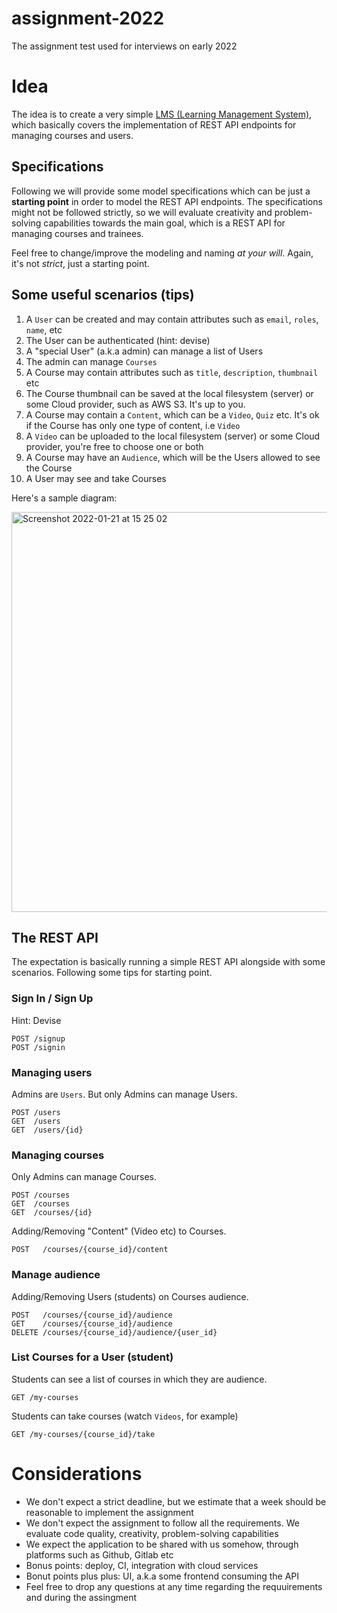 # assignment-2022
The assignment test used for interviews on early 2022

# Idea
The idea is to create a very simple [LMS (Learning Management System)](https://en.wikipedia.org/wiki/Learning_management_system), which basically covers the implementation of REST API endpoints for managing courses and users.

## Specifications
Following we will provide some model specifications which can be just a **starting point** in order to model the REST API endpoints. The specifications might not be followed strictly, so we will evaluate creativity and problem-solving capabilities towards the main goal, which is a REST API for managing courses and trainees. 

Feel free to change/improve the modeling and naming _at your will_. Again, it's not *strict*, just a starting point.

## Some useful scenarios (tips)
1. A `User` can be created and may contain attributes such as `email`, `roles`, `name`, etc
2. The User can be authenticated (hint: devise)
3. A "special User" (a.k.a admin) can manage a list of Users
4. The admin can manage `Courses`
5. A Course may contain attributes such as `title`, `description`, `thumbnail` etc
6. The Course thumbnail can be saved at the local filesystem (server) or some Cloud provider, such as AWS S3. It's up to you.
7. A Course may contain a `Content`, which can be a `Video`, `Quiz` etc. It's ok if the Course has only one type of content, i.e `Video`
8. A `Video` can be uploaded to the local filesystem (server) or some Cloud provider, you're free to choose one or both
9. A Course may have an `Audience`, which will be the Users allowed to see the Course
10. A User may see and take Courses

Here's a sample diagram:

<img width="640" alt="Screenshot 2022-01-21 at 15 25 02" src="https://user-images.githubusercontent.com/385640/150553230-951456e8-c9f8-4ee0-82c5-fc57881a9ab1.png">

## The REST API
The expectation is basically running a simple REST API alongside with some scenarios. Following some tips for starting point.

### Sign In / Sign Up

Hint: Devise
```
POST /signup
POST /signin
```

### Managing users
Admins are `Users`. But only Admins can manage Users. 
```
POST /users
GET  /users
GET  /users/{id}
```

### Managing courses
Only Admins can manage Courses.
```
POST /courses
GET  /courses
GET  /courses/{id}
```
Adding/Removing "Content" (Video etc) to Courses.
```
POST   /courses/{course_id}/content
```

### Manage audience
Adding/Removing Users (students) on Courses audience.
```
POST   /courses/{course_id}/audience
GET    /courses/{course_id}/audience
DELETE /courses/{course_id}/audience/{user_id}
```
### List Courses for a User (student)
Students can see a list of courses in which they are audience.
```
GET /my-courses
```
Students can take courses (watch `Videos`, for example)
```
GET /my-courses/{course_id}/take
```

# Considerations

* We don't expect a strict deadline, but we estimate that a week should be reasonable to implement the assignment
* We don't expect the assignment to follow all the requirements. We evaluate code quality, creativity, problem-solving capabilities
* We expect the application to be shared with us somehow, through platforms such as Github, Gitlab etc
* Bonus points: deploy, CI, integration with cloud services
* Bonut points plus plus: UI, a.k.a some frontend consuming the API
* Feel free to drop any questions at any time regarding the requuirements and during the assingment
